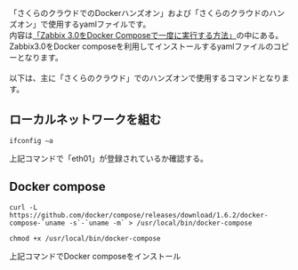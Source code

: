 
「さくらのクラウドでのDockerハンズオン」および「さくらのクラウドのハンズオン」で使用するyamlファイルです。
<br>
内容は[「Zabbix 3.0をDocker Composeで一度に実行する方法」](http://qiita.com/zembutsu/items/686b99be90d72688aee8)の中にある。Zabbix3.0をDocker composeを利用してインストールするyamlファイルのコピーとなります。
<br>
<br>
以下は、主に「さくらのクラウド」でのハンズオンで使用するコマンドとなります。

## ローカルネットワークを組む

```
ifconfig –a
```
上記コマンドで「eth01」が登録されているか確認する。

## Docker compose

```
curl -L https://github.com/docker/compose/releases/download/1.6.2/docker-compose-`uname -s`-`uname -m` > /usr/local/bin/docker-compose

chmod +x /usr/local/bin/docker-compose 

```


上記コマンドでDocker composeをインストール


